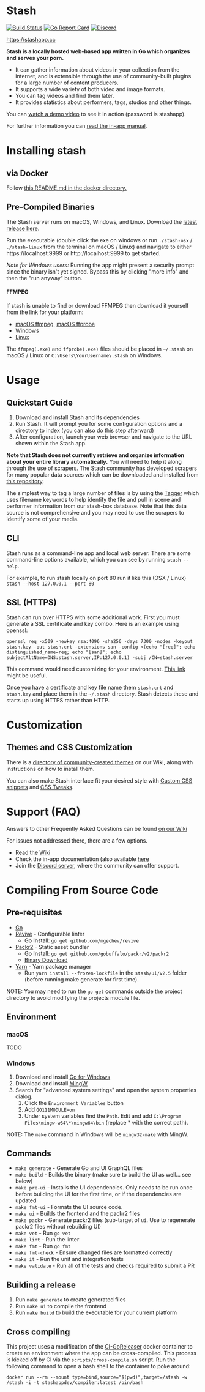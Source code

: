 # Stash

[![Build Status](https://travis-ci.org/stashapp/stash.svg?branch=master)](https://travis-ci.org/stashapp/stash)
[![Go Report Card](https://goreportcard.com/badge/github.com/stashapp/stash)](https://goreportcard.com/report/github.com/stashapp/stash)
[![Discord](https://img.shields.io/discord/559159668438728723.svg?logo=discord)](https://discord.gg/2TsNFKt)

https://stashapp.cc

**Stash is a locally hosted web-based app written in Go which organizes and serves your porn.**

* It can gather information about videos in your collection from the internet, and is extensible through the use of community-built plugins for a large number of content producers.
* It supports a wide variety of both video and image formats.
* You can tag videos and find them later.
* It provides statistics about performers, tags, studios and other things.

You can [watch a demo video](https://vimeo.com/275537038) to see it in action (password is stashapp).

For further information you can [read the in-app manual](tree/ui/v2.5/src/docs/en).

# Installing stash

## via Docker

Follow [this README.md in the docker directory.](docker/production/README.md)

## Pre-Compiled Binaries

The Stash server runs on macOS, Windows, and Linux.  Download the [latest release here](https://github.com/stashapp/stash/releases).

Run the executable (double click the exe on windows or run `./stash-osx` / `./stash-linux` from the terminal on macOS / Linux) and navigate to either https://localhost:9999 or http://localhost:9999 to get started.

*Note for Windows users:* Running the app might present a security prompt since the binary isn't yet signed.  Bypass this by clicking "more info" and then the "run anyway" button.

#### FFMPEG

If stash is unable to find or download FFMPEG then download it yourself from the link for your platform:

* [macOS ffmpeg](https://evermeet.cx/ffmpeg/ffmpeg-4.3.1.zip), [macOS ffprobe](https://evermeet.cx/ffmpeg/ffprobe-4.3.1.zip)
* [Windows](https://www.gyan.dev/ffmpeg/builds/ffmpeg-release-essentials.zip)
* [Linux](https://www.johnvansickle.com/ffmpeg/)

The `ffmpeg(.exe)` and `ffprobe(.exe)` files should be placed in `~/.stash` on macOS / Linux or `C:\Users\YourUsername\.stash` on Windows.

# Usage

## Quickstart Guide
1) Download and install Stash and its dependencies
2) Run Stash. It will prompt you for some configuration options and a directory to index (you can also do this step afterward)
3) After configuration, launch your web browser and navigate to the URL shown within the Stash app.

**Note that Stash does not currently retrieve and organize information about your entire library automatically.**  You will need to help it along through the use of [scrapers](blob/develop/ui/v2.5/src/docs/en/Scraping.md).  The Stash community has developed scrapers for many popular data sources which can be downloaded and installed from [this repository](https://github.com/stashapp/CommunityScrapers).

The simplest way to tag a large number of files is by using the [Tagger](https://github.com/stashapp/stash/blob/develop/ui/v2.5/src/docs/en/Tagger.md) which uses filename keywords to help identify the file and pull in scene and performer information from our stash-box database. Note that this data source is not comprehensive and you may need to use the scrapers to identify some of your media.

## CLI

Stash runs as a command-line app and local web server.  There are some command-line options available, which you can see by running `stash --help`.

For example, to run stash locally on port 80 run it like this (OSX / Linux) `stash --host 127.0.0.1 --port 80`

## SSL (HTTPS)

Stash can run over HTTPS with some additional work.  First you must generate a SSL certificate and key combo.  Here is an example using openssl:

`openssl req -x509 -newkey rsa:4096 -sha256 -days 7300 -nodes -keyout stash.key -out stash.crt -extensions san -config <(echo "[req]"; echo distinguished_name=req; echo "[san]"; echo subjectAltName=DNS:stash.server,IP:127.0.0.1) -subj /CN=stash.server`

This command would need customizing for your environment.  [This link](https://stackoverflow.com/questions/10175812/how-to-create-a-self-signed-certificate-with-openssl) might be useful.

Once you have a certificate and key file name them `stash.crt` and `stash.key` and place them in the `~/.stash` directory.  Stash detects these and starts up using HTTPS rather than HTTP.

# Customization

## Themes and CSS Customization
There is a [directory of community-created themes](https://github.com/stashapp/stash/wiki/Themes) on our Wiki, along with instructions on how to install them.

You can also make Stash interface fit your desired style with [Custom CSS snippets](https://github.com/stashapp/stash/wiki/Custom-CSS-snippets) and [CSS Tweaks](https://github.com/stashapp/stash/wiki/CSS-Tweaks).

# Support (FAQ)

Answers to other Frequently Asked Questions can be found [on our Wiki](https://github.com/stashapp/stash/wiki/FAQ)

For issues not addressed there, there are a few options.

* Read the [Wiki](https://github.com/stashapp/stash/wiki)
* Check the in-app documentation (also available [here](https://github.com/stashapp/stash/tree/develop/ui/v2.5/src/docs/en)
* Join the [Discord server](https://discord.gg/2TsNFKt), where the community can offer support.

# Compiling From Source Code

## Pre-requisites

* [Go](https://golang.org/dl/)
* [Revive](https://github.com/mgechev/revive) - Configurable linter
    * Go Install: `go get github.com/mgechev/revive`
* [Packr2](https://github.com/gobuffalo/packr/) - Static asset bundler
    * Go Install: `go get github.com/gobuffalo/packr/v2/packr2`
    * [Binary Download](https://github.com/gobuffalo/packr/releases)
* [Yarn](https://yarnpkg.com/en/docs/install) - Yarn package manager
    * Run `yarn install --frozen-lockfile` in the `stash/ui/v2.5` folder (before running make generate for first time).

NOTE: You may need to run the `go get` commands outside the project directory to avoid modifying the projects module file.

## Environment

### macOS

TODO

### Windows

1. Download and install [Go for Windows](https://golang.org/dl/)
2. Download and install [MingW](https://sourceforge.net/projects/mingw-w64/)
3. Search for "advanced system settings" and open the system properties dialog.
    1. Click the `Environment Variables` button
    2. Add `GO111MODULE=on`
    3. Under system variables find the `Path`.  Edit and add `C:\Program Files\mingw-w64\*\mingw64\bin` (replace * with the correct path).

NOTE: The `make` command in Windows will be `mingw32-make` with MingW.

## Commands

* `make generate` - Generate Go and UI GraphQL files
* `make build` - Builds the binary (make sure to build the UI as well... see below)
* `make pre-ui` - Installs the UI dependencies. Only needs to be run once before building the UI for the first time, or if the dependencies are updated
* `make fmt-ui` - Formats the UI source code.
* `make ui` - Builds the frontend and the packr2 files
* `make packr` - Generate packr2 files (sub-target of `ui`. Use to regenerate packr2 files without rebuilding UI)
* `make vet` - Run `go vet`
* `make lint` - Run the linter
* `make fmt` - Run `go fmt`
* `make fmt-check` - Ensure changed files are formatted correctly
* `make it` - Run the unit and integration tests
* `make validate` - Run all of the tests and checks required to submit a PR

## Building a release

1. Run `make generate` to create generated files 
2. Run `make ui` to compile the frontend
3. Run `make build` to build the executable for your current platform

## Cross compiling

This project uses a modification of the [CI-GoReleaser](https://github.com/bep/dockerfiles/tree/master/ci-goreleaser) docker container to create an environment
where the app can be cross-compiled.  This process is kicked off by CI via the `scripts/cross-compile.sh` script.  Run the following
command to open a bash shell to the container to poke around:

`docker run --rm --mount type=bind,source="$(pwd)",target=/stash -w /stash -i -t stashappdev/compiler:latest /bin/bash`
